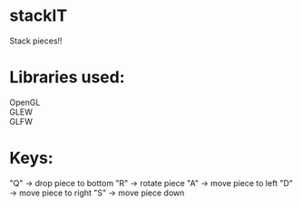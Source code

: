 # stackIT
Stack pieces!!

# Libraries used:
OpenGL  
GLEW  
GLFW  

# Keys:  
"Q" -> drop piece to bottom
"R" -> rotate piece
"A" -> move piece to left
"D" -> move piece to right
"S" -> move piece down
